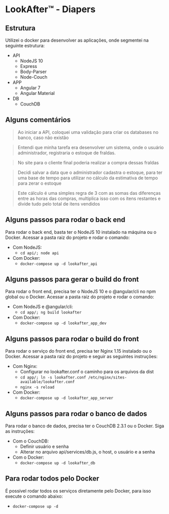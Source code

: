# LookAfter™ - Diapers

## Estrutura
Utilizei o docker para desenvolver as aplicações, onde segmentei na seguinte estrutura:

  - API
    - NodeJS 10
    - Express
    - Body-Parser
    - Node-Couch
  - APP
    - Angular 7
    - Angular Material
  - DB
    - CouchDB

## Alguns comentários

> Ao iniciar a API, coloquei uma validação para criar os databases no banco, caso não existão

> Entendi que minha tarefa era desenvolver um sistema, onde o usuário administrador, registraria o estoque de fraldas.

> No site para o cliente final poderia realizar a compra dessas fraldas

> Decidi salvar a data que o administrador cadastra o estoque, para ter uma base de tempo para utilizar no cálculo da estimativa de tempo para zerar o estoque

> Este cálculo é uma simples regra de 3 com as somas das diferenças entre as horas das compras, multiplica isso com os itens restantes e divide tudo pelo total de itens vendidos

## Alguns passos para rodar o back end
Para rodar o back end, basta ter o NodeJS 10 instalado na máquina ou o Docker.
Acessar a pasta raiz do projeto e rodar o comando:
  - Com NodeJS:
    - `cd api/; node api`
  - Com Docker:
    - `docker-compose up -d lookafter_api`

## Alguns passos para gerar o build do front
Para rodar o front end, precisa ter o NodeJS 10 e o @angular/cli no npm global ou o Docker.
Acessar a pasta raiz do projeto e rodar o comando:
  - Com NodeJS e @angular/cli:
    - `cd app/; ng build lookafter`
  - Com Docker:
    - `docker-compose up -d lookafter_app_dev`

## Alguns passos para rodar o build do front
Para rodar o serviço do front end, precisa ter Nginx 1.15 instalado ou o Docker.
Acessar a pasta raiz do projeto e seguir as seguintes instruções:
  - Com Nginx:
    - Configurar no lookafter.conf o caminho para os arquivos da dist
    - `cd app/; ln -s lookafter.conf /etc/nginx/sites-available/lookafter.conf`
    - `nginx -s reload`
  - Com Docker:
    - `docker-compose up -d lookafter_app_server`

## Alguns passos para rodar o banco de dados
Para rodar o banco de dados, precisa ter o CouchDB 2.3.1 ou o Docker.
Siga as instruções:
  - Com o CouchDB:
    - Definir usuário e senha
    - Alterar no arquivo api/services/db.js, o host, o usuário e a senha
  - Com o Docker:
    - `docker-compose up -d lookafter_db`

## Para rodar todos pelo Docker
É possível rodar todos os serviços diretamente pelo Docker, para isso execute o comando abaixo:
  - `docker-compose up -d`